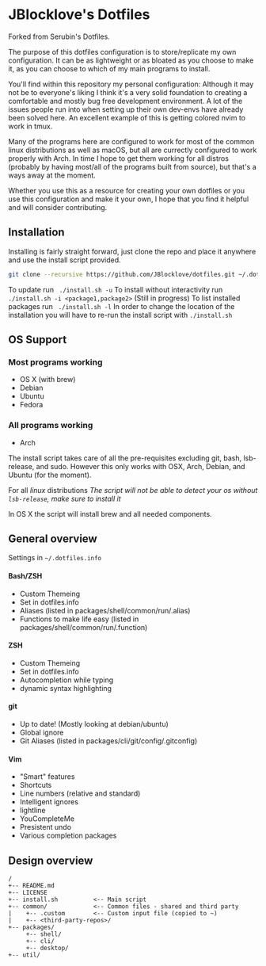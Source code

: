 # JBlocklove's Dotfiles

Forked from Serubin's Dotfiles.

The purpose of this dotfiles configuration is to store/replicate my own configuration. It can be as lightweight or as bloated as you choose to make it, as you can choose to which of my main programs to install.

You'll find within this repository my personal configuration: Although it may not be to everyone's liking I think it's a very solid foundation to creating a comfortable and mostly bug free development environment. A lot of the issues people run into when setting up their own dev-envs have already been solved here. An excellent example of this is getting colored nvim to work in tmux. 

Many of the programs here are configured to work for most of the common linux distributions as well as macOS, but all are currectly configured to work properly with Arch. In time I hope to get them working for all distros (probably by having most/all of the programs built from source), but that's a ways away at the moment.

Whether you use this as a resource for creating your own dotfiles or you use this configuration and make it your own, I hope that you find it helpful and will consider contributing.

## Installation

Installing is fairly straight forward, just clone the repo and place it anywhere and use the install script provided.
```bash
git clone --recursive https://github.com/JBlocklove/dotfiles.git ~/.dotfiles && cd ~/.dotfiles && ./install.sh
```
To update run ``` ./install.sh -u```
To install without interactivity run ``` ./install.sh -i <package1,package2> ``` (Still in progress)
To list installed packages run ``` ./install.sh -l```
In order to change the location of the installation you will have to re-run the install script with ``` ./install.sh ```


## OS Support
### Most programs working
* OS X (with brew)
* Debian
* Ubuntu
* Fedora
### All programs working
* Arch

The install script takes care of all the pre-requisites excluding git, bash, lsb-release, and sudo. However this only works with OSX, Arch,  Debian, and Ubuntu (for the moment). 

For all *linux* distributions
*The script will not be able to detect your os without ```lsb-release```, make sure to install it*

In OS X the script will install brew and all needed components. 

## General overview

Settings in `~/.dotfiles.info`

#### Bash/ZSH
* Custom Themeing
 * Set in dotfiles.info
*   Aliases (listed in packages/shell/common/run/.alias)
*   Functions to make life easy (listed in packages/shell/common/run/.function) 

#### ZSH
* Custom Themeing
 * Set in dotfiles.info
* Autocompletion while typing
* dynamic syntax highlighting

#### git
* Up to date! (Mostly looking at debian/ubuntu)
* Global ignore
* Git Aliases (listed in packages/cli/git/config/.gitconfig)

#### Vim
* "Smart" features
* Shortcuts
* Line numbers (relative and standard)
* Intelligent ignores
* lightline
* YouCompleteMe
* Presistent undo
* Various completion packages

## Design overview

```
/
+-- README.md
+-- LICENSE
+-- install.sh          <-- Main script
+-- common/             <-- Common files - shared and third party
|    +-- .custom        <-- Custom input file (copied to ~)
|    +-- <third-party-repos>/ 
+-- packages/
     +-- shell/
     +-- cli/
     +-- desktop/
+-- util/
```


